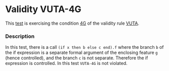 # Validity VUTA-4G

This [test](.) is exercising the condition [4G](../Readme.md) of the validity rule [VUTA](../../vuta/Readme.md).

### Description

In this test, there is a call `(if x then b else c end).f` where the branch `b` of the if expression is a separate formal argument of the enclosing feature `g` (hence controlled), and the branch `c` is not separate. Therefore the if expression is controlled. In this test `VUTA-4G` is not violated.
